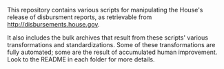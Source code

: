 This repository contains various scripts for manipulating the House's release of disbursment reports, as retrievable from http://disbursements.house.gov.

It also includes the bulk archives that result from these scripts' various transformations and standardizations.  Some of these transformations are fully automated; some are the result of accumulated human improvement.  Look to the README in each folder for more details.